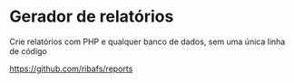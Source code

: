 # Gerador de relatórios

Crie relatórios com PHP e qualquer banco de dados, sem uma única linha de código

https://github.com/ribafs/reports

